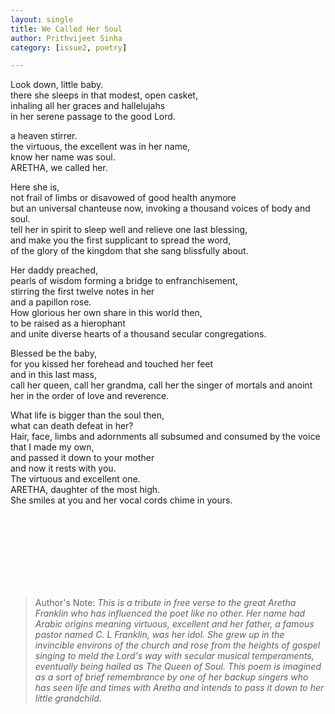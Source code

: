 ```yaml
---
layout: single
title: We Called Her Soul
author: Prithvijeet Sinha
category: [issue2, poetry]

---
```


Look down, little baby. 
<br>there she sleeps  in that modest, open casket,
<br>inhaling all her graces and hallelujahs 
<br>in her serene passage to the good Lord. 

a heaven stirrer. 
<br>the virtuous, the excellent was in her name,
<br>know her name was soul. 
<br>ARETHA, we called her. 

Here she is, 
<br>not frail of limbs or disavowed of good health anymore
<br>but an universal chanteuse now, invoking a thousand voices of body and soul. 
<br>tell her in spirit to sleep well and relieve one last blessing, 
<br> and make you the first supplicant to spread the word, 
<br>of the glory of the kingdom that she sang blissfully about. 

Her daddy preached, 
<br>pearls of wisdom forming a bridge to enfranchisement,
<br>stirring the first twelve notes in her
<br>and a papillon rose. 
<br>How glorious her own share in this world then,
<br>to be raised as a hierophant 
<br>and unite diverse hearts of a thousand secular congregations. 

Blessed be the baby, 
<br>for you kissed her forehead and touched her feet 
<br>and in this last mass, 
<br>call her queen, call her grandma, call her the singer of mortals and anoint her in the order of love and reverence. 

What life is bigger than the soul  then, 
<br>what can death defeat in her? 
<br>Hair, face, limbs and adornments all subsumed and consumed by the voice that I made my own, 
<br>and passed it down to your mother 
<br>and now  it rests with you. 
<br>The virtuous and excellent one. 
<br>ARETHA, daughter of the most high. 
<br>She smiles at you and her vocal cords chime in yours. 


<br><br><br><br><br><br><br>


> Author's Note: _This is a tribute in free verse to the great Aretha Franklin who has influenced the poet like no other. Her name had Arabic  origins meaning virtuous, excellent and her father, a famous pastor named C. L Franklin, was her idol. She grew up in the invincible
environs of the church and rose from the heights of gospel singing to meld the Lord's way with secular musical temperaments, eventually  being hailed as The Queen of Soul. This poem is imagined as a sort of brief remembrance by one of her backup singers who has seen life and times with Aretha and intends to pass it down to her little grandchild._



